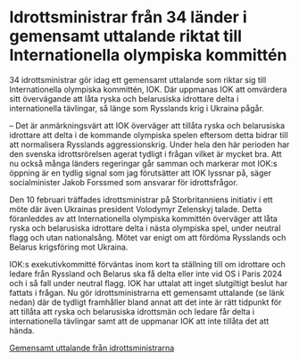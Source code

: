 # Idrottsministrar från 34 länder i gemensamt uttalande riktat till Internationella olympiska kommittén

34 idrottsministrar gör idag ett gemensamt uttalande som riktar sig till Internationella olympiska kommittén, IOK. Där uppmanas IOK att omvärdera sitt övervägande att låta ryska och belarusiska idrottare delta i internationella tävlingar, så länge som Rysslands krig i Ukraina pågår.

– Det är anmärkningsvärt att IOK överväger att tillåta ryska och belarusiska idrottare att delta i de kommande olympiska spelen eftersom detta bidrar till att normalisera Rysslands aggressionskrig. Under hela den här perioden har den svenska idrottsrörelsen agerat tydligt i frågan vilket är mycket bra. Att nu också många länders regeringar går samman och markerar mot IOK:s öppning är en tydlig signal som jag förutsätter att IOK lyssnar på, säger socialminister Jakob Forssmed som ansvarar för idrottsfrågor.

Den 10 februari träffades idrottsministrar på Storbritanniens initiativ i ett möte där även Ukrainas president Volodymyr Zelenskyj talade. Detta föranleddes av att Internationella olympiska kommittén överväger att låta ryska och belarusiska idrottare delta i nästa olympiska spel, under neutral flagg och utan nationalsång. Mötet var enigt om att fördöma Rysslands och Belarus krigsföring mot Ukraina.

IOK:s exekutivkommitté förväntas inom kort ta ställning till om idrottare och ledare från Ryssland och Belarus ska få delta eller inte vid OS i Paris 2024 och i så fall under neutral flagg. IOK har uttalat att inget slutgiltigt beslut har fattats i frågan. Nu gör idrottsministrarna ett gemensamt uttalande (se länk nedan) där de tydligt framhåller bland annat att det inte är rätt tidpunkt för att tillåta att ryska och belarusiska idrottsmän och ledare får delta i internationella tävlingar samt att de uppmanar IOK att inte tillåta det att hända.

[Gemensamt uttalande från idrottsministrarna](https://www.gov.uk/government/publications/statement-on-russias-war-on-ukraine-and-international-sport "Gemensamt uttalande från idrottsministrarna")
